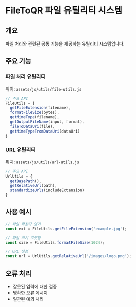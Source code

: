 # FileToQR 파일 유틸리티 시스템

<!--
[2024-06 최신화] 운영/배포 구조 변경: 빌드 자동화(webpack, dist 등) 제거, main/(root) 정적 파일 직접 관리 + GitHub Actions(deploy.yml) 자동화 배포 혼합 운영 구조로 전환됨. 자세한 내용은 내부 아키텍처 가이드(.ai-guides/structure/filetoqr-internal-architecture-guide.md) 참고.
-->

## 개요
파일 처리와 관련된 공통 기능을 제공하는 유틸리티 시스템입니다.

## 주요 기능

### 파일 처리 유틸리티
위치: `assets/js/utils/file-utils.js`

```javascript
// 주요 API
FileUtils = {
  getFileExtension(filename),
  formatFileSize(bytes),
  getMimeType(filename),
  getOutputFileName(input, format),
  fileToDataUri(file),
  getMimeTypeFromDataUri(dataUri)
}
```

### URL 유틸리티
위치: `assets/js/utils/url-utils.js`

```javascript
// 주요 API
UrlUtils = {
  getBasePath(),
  getRelativeUrl(path),
  standardizeUrls(includeExtension)
}
```

## 사용 예시
```javascript
// 파일 확장자 얻기
const ext = FileUtils.getFileExtension('example.jpg');

// 파일 크기 포맷팅
const size = FileUtils.formatFileSize(1024);

// URL 생성
const url = UrlUtils.getRelativeUrl('/images/logo.png');
```

## 오류 처리
- 잘못된 입력에 대한 검증
- 명확한 오류 메시지
- 일관된 예외 처리 